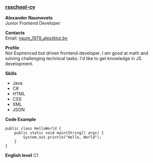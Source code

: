 ### [rsschool-cv](https://app.rs.school/)
**Alexander Naumovets**  
Junior Frontend Developer

**Contacts**  
Email: naum_1979_alex@tut.by

**Profile**  
Not Expirenced but driven frontend developer. I am good at math and solving challenging technical tasks. I'd like to get knowledge in JS development.

**Skills**
+ Java
+ C#
+ HTML
+ CSS
+ XML
+ JSON

**Code Example**

    public class HelloWorld {
        public static void main(String[] args) {
            System.out.println("Hello, World");
        }
    }
        
**English level**
  C1
